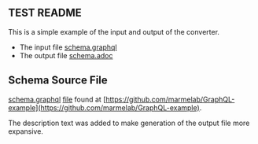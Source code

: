 ## TEST README

This is a simple example of the input and output of the converter.

* The input file [schema.graphql](test/schema.graphql)
* The output file [schema.adoc](test/schema.adoc)


## Schema Source File

[schema.graphql](schema.graphql) [file](https://github.com/marmelab/GraphQL-example/blob/master/schema.graphql) found at [https://github.com/marmelab/GraphQL-example](https://github.com/marmelab/GraphQL-example).

The description text was added to make generation of the output file more expansive.